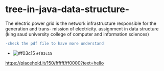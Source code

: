 # tree-in-java-data-structure-
The electric power grid is the network infrastructure responsible for the generation and trans- mission of electricity. assignment in data structure  (king saud university college of computer and information sciences) <br>
```diff
-check the pdf file to have more understand

```


- ![#f03c15](https://via.placeholder.com/15/f03c15/000000?text=+) `#f03c15`


https://placehold.it/150/ffffff/ff0000?text=hello

